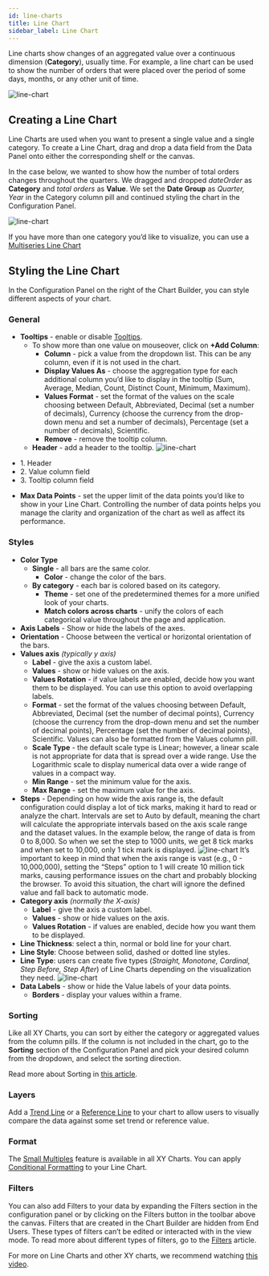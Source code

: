 ```yaml
---
id: line-charts
title: Line Chart
sidebar_label: Line Chart
---
```


<div style={{textAlign: "justify"}}>

Line charts show changes of an aggregated value over a continuous dimension (**Category**), usually time. For example, a line chart can be used to show the number of orders that were placed over the period of some days, months, or any other unit of time.

![line-chart](https://s3.amazonaws.com/cdn.qrvey.com/documentation_assets/ui-docs/dataviews/chart-types-all/Line/line.png#thumbnail)

## Creating a Line Chart
Line Charts are used when you want to present a single value and a single category. 
To create a Line Chart, drag and drop a data field from the Data Panel onto either the corresponding shelf or the canvas. 

In the case below, we wanted to show how the number of total orders changes throughout the quarters. We dragged and dropped *dateOrder* as **Category** and *total orders* as **Value**. 
We set the **Date Group** as *Quarter, Year* in the Category column pill and continued styling the chart in the Configuration Panel.

![line-chart](https://s3.amazonaws.com/cdn.qrvey.com/documentation_assets/ui-docs/dataviews/chart-types-all/Line/create-line.gif#thumbnail)


If you have more than one category you’d like to visualize, you can use a [Multiseries Line Chart](../chart-types/ms-line.md)


## Styling the Line Chart
In the Configuration Panel on the right of the Chart Builder, you can style different aspects of your chart.

### General

* **Tooltips** - enable or disable [Tooltips](../../chart-builder/tooltips.md).
   * To show more than one value on mouseover, click on **+Add Column**:
       * **Column** - pick a value from the dropdown list. This can be any column, even if it is not used in the chart.
       * **Display Values As** - choose the aggregation type for each additional column you’d like to display in the tooltip (Sum, Average, Median, Count, Distinct Count, Minimum, Maximum).
       * **Values Format** - set the format of the values on the scale choosing between Default, Abbreviated, Decimal (set a number of decimals), Currency (choose the currency from the drop-down menu and set a number of decimals), Percentage (set a number of decimals), Scientific.
       * **Remove** - remove the tooltip column.
   * **Header** - add a header to the tooltip.
![line-chart](https://s3.amazonaws.com/cdn.qrvey.com/documentation_assets/ui-docs/dataviews/chart-types-all/Line/header.png#thumbnail-60)
<ul style={{listStyle: 'none', marginLeft: '40px'}}>
<li>  1. Header</li>
<li>  2. Value column field</li>
<li>  3. Tooltip column field </li></ul>

* **Max Data Points** - set the upper limit of the data points you’d like to show in your Line Chart. Controlling the number of data points helps you manage the clarity and organization of the chart as well as affect its performance.

### Styles
* **Color Type**
   * **Single** - all bars are the same color. 
       * **Color** - change the color of the bars.
   * **By category** - each bar is colored based on its category.
       * **Theme** - set one of the predetermined themes for a more unified look of your charts.
       * **Match colors across charts** - unify the colors of each categorical value throughout the page and application.
* **Axis Labels** - Show or hide the labels of the axes.
* **Orientation** - Choose between the vertical or horizontal orientation of the bars. 
* **Values axis** *(typically y axis)*
   * **Label** - give the axis a custom label.
   * **Values** - show or hide values on the axis.
   * **Values Rotation** - if value labels are enabled, decide how you want them to be displayed. You can use this option to avoid overlapping labels.
   * **Format** - set the format of the values choosing between Default, Abbreviated, Decimal (set the number of decimal points), Currency (choose the currency from the drop-down menu and set the number of decimal points), Percentage (set the number of decimal points), Scientific. Values can also be formatted from the Values column pill.
   * **Scale Type** - the default scale type is Linear; however, a linear scale is not appropriate for data that is spread over a wide range. Use the Logarithmic scale to display numerical data over a wide range of values in a compact way.
   * **Min Range** - set the minimum value for the axis.
   * **Max Range** - set the maximum value for the axis. 
* **Steps** - Depending on how wide the axis range is, the default configuration could display a lot of tick marks, making it hard to read or analyze the chart. Intervals are set to Auto by default, meaning the chart will calculate the appropriate intervals based on the axis scale range and the dataset values. In the example below, the range of data is from 0 to 8,000. So when we set the step to 1000 units, we get 8 tick marks and when set to 10,000, only 1 tick mark is displayed.
![line-chart](https://s3.amazonaws.com/cdn.qrvey.com/documentation_assets/ui-docs/dataviews/chart-types-all/Line/steps.gif#thumbnail)
It’s important to keep in mind that when the axis range is vast (e.g., 0 - 10,000,000), setting the “Steps” option to 1 will create 10 million tick marks, causing performance issues on the chart and probably blocking the browser. To avoid this situation, the chart will ignore the defined value and fall back to automatic mode.<br/>
* **Category axis** *(normally the X-axis)* 
   * **Label** - give the axis a custom label.
   * **Values** - show or hide values on the axis.
   * **Values Rotation** - if values are enabled, decide how you want them to be displayed.
* **Line Thickness**: select a thin, normal or bold line for your chart. 
* **Line Style**: Choose between solid, dashed or dotted line styles. 
* **Line Type**: users can create five types (*Straight, Monotone, Cardinal, Step Before, Step After*) of Line Charts depending on the visualization they need. 
![line-chart](https://s3.amazonaws.com/cdn.qrvey.com/documentation_assets/ui-docs/dataviews/chart-types-all/Line/line-type.png#thumbnail-60)
* **Data Labels** - show or hide the Value labels of your data points.
    * **Borders** - display your values within a frame.

### Sorting
Like all XY Charts, you can sort by either the category or aggregated values from the column pills. If the column is not included in the chart, go to the **Sorting** section of the Configuration Panel and pick your desired column from the dropdown, and select the sorting direction.

Read more about Sorting in [this article](../../chart-builder/sorting.md). 

### Layers
Add a [Trend Line](../../dataviews/chart-builder/chart-configuration/layers.md#trend-line) or a [Reference Line](../../dataviews/chart-builder/chart-configuration/layers.md#reference-line) to your chart to allow users to visually compare the data against some set trend or reference value.

### Format 
The [Small Multiples](../../dataviews/chart-builder/chart-configuration/format.md#small-multiples) feature is available in all XY Charts.
You can apply [Conditional Formatting](../../dataviews/chart-builder/chart-configuration/format.md#small-multiples#conditional-formatting) to your Line Chart.

### Filters
You can also add Filters to your data by expanding the Filters section in the configuration panel or by clicking on the Filters button in the toolbar above the canvas. 
Filters that are created in the Chart Builder are hidden from End Users. These types of filters can’t be edited or interacted with in the view mode. To read more about different types of filters, go to the [Filters](../../dataviews/chart-builder/chart-configuration/chart-filters.md) article. 


For more on Line Charts and other XY charts, we recommend watching <a href="/docs/video-training/building-qrvey-sample/xychart" target="_blank">this video</a>.





</div>